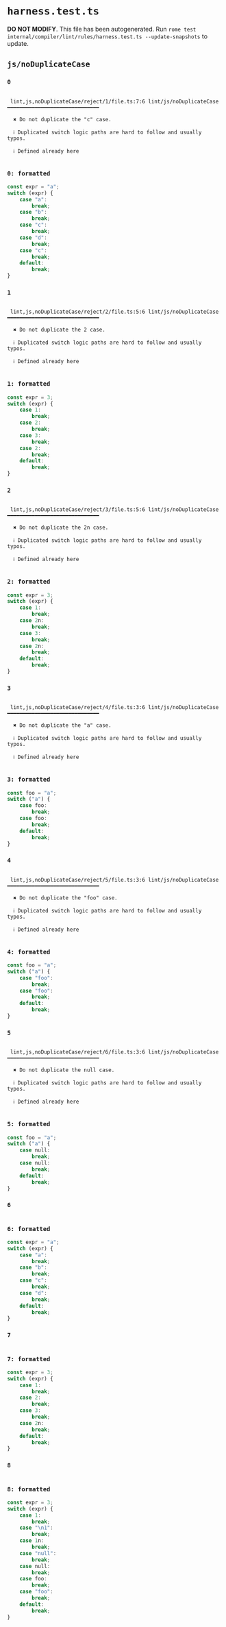 # `harness.test.ts`

**DO NOT MODIFY**. This file has been autogenerated. Run `rome test internal/compiler/lint/rules/harness.test.ts --update-snapshots` to update.

## `js/noDuplicateCase`

### `0`

```

 lint,js,noDuplicateCase/reject/1/file.ts:7:6 lint/js/noDuplicateCase ━━━━━━━━━━━━━━━━━━━━━━━━━━━━━━

  ✖ Do not duplicate the "c" case.

  ℹ Duplicated switch logic paths are hard to follow and usually typos.

  ℹ Defined already here


```

### `0: formatted`

```ts
const expr = "a";
switch (expr) {
	case "a":
		break;
	case "b":
		break;
	case "c":
		break;
	case "d":
		break;
	case "c":
		break;
	default:
		break;
}

```

### `1`

```

 lint,js,noDuplicateCase/reject/2/file.ts:5:6 lint/js/noDuplicateCase ━━━━━━━━━━━━━━━━━━━━━━━━━━━━━━

  ✖ Do not duplicate the 2 case.

  ℹ Duplicated switch logic paths are hard to follow and usually typos.

  ℹ Defined already here


```

### `1: formatted`

```ts
const expr = 3;
switch (expr) {
	case 1:
		break;
	case 2:
		break;
	case 3:
		break;
	case 2:
		break;
	default:
		break;
}

```

### `2`

```

 lint,js,noDuplicateCase/reject/3/file.ts:5:6 lint/js/noDuplicateCase ━━━━━━━━━━━━━━━━━━━━━━━━━━━━━━

  ✖ Do not duplicate the 2n case.

  ℹ Duplicated switch logic paths are hard to follow and usually typos.

  ℹ Defined already here


```

### `2: formatted`

```ts
const expr = 3;
switch (expr) {
	case 1:
		break;
	case 2n:
		break;
	case 3:
		break;
	case 2n:
		break;
	default:
		break;
}

```

### `3`

```

 lint,js,noDuplicateCase/reject/4/file.ts:3:6 lint/js/noDuplicateCase ━━━━━━━━━━━━━━━━━━━━━━━━━━━━━━

  ✖ Do not duplicate the "a" case.

  ℹ Duplicated switch logic paths are hard to follow and usually typos.

  ℹ Defined already here


```

### `3: formatted`

```ts
const foo = "a";
switch ("a") {
	case foo:
		break;
	case foo:
		break;
	default:
		break;
}

```

### `4`

```

 lint,js,noDuplicateCase/reject/5/file.ts:3:6 lint/js/noDuplicateCase ━━━━━━━━━━━━━━━━━━━━━━━━━━━━━━

  ✖ Do not duplicate the "foo" case.

  ℹ Duplicated switch logic paths are hard to follow and usually typos.

  ℹ Defined already here


```

### `4: formatted`

```ts
const foo = "a";
switch ("a") {
	case "foo":
		break;
	case "foo":
		break;
	default:
		break;
}

```

### `5`

```

 lint,js,noDuplicateCase/reject/6/file.ts:3:6 lint/js/noDuplicateCase ━━━━━━━━━━━━━━━━━━━━━━━━━━━━━━

  ✖ Do not duplicate the null case.

  ℹ Duplicated switch logic paths are hard to follow and usually typos.

  ℹ Defined already here


```

### `5: formatted`

```ts
const foo = "a";
switch ("a") {
	case null:
		break;
	case null:
		break;
	default:
		break;
}

```

### `6`

```

```

### `6: formatted`

```ts
const expr = "a";
switch (expr) {
	case "a":
		break;
	case "b":
		break;
	case "c":
		break;
	case "d":
		break;
	default:
		break;
}

```

### `7`

```

```

### `7: formatted`

```ts
const expr = 3;
switch (expr) {
	case 1:
		break;
	case 2:
		break;
	case 3:
		break;
	case 2n:
		break;
	default:
		break;
}

```

### `8`

```

```

### `8: formatted`

```ts
const expr = 3;
switch (expr) {
	case 1:
		break;
	case "\n1":
		break;
	case 1n:
		break;
	case "null":
		break;
	case null:
		break;
	case foo:
		break;
	case "foo":
		break;
	default:
		break;
}

```
